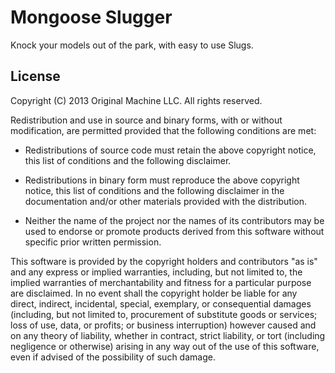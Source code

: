 # Mongoose Slugger

Knock your models out of the park, with easy to use Slugs.

## License

Copyright (C) 2013 Original Machine LLC. All rights reserved.

Redistribution and use in source and binary forms, with or without
modification, are permitted provided that the following conditions are met:

* Redistributions of source code must retain the above copyright notice, this list of conditions and the following disclaimer.

* Redistributions in binary form must reproduce the above copyright notice, this list of conditions and the following disclaimer in the documentation and/or other materials provided with the distribution.

* Neither the name of the project nor the names of its contributors may be used to endorse or promote products derived from this software without specific prior written permission.

This software is provided by the copyright holders and contributors "as is" and
any express or implied warranties, including, but not limited to, the implied
warranties of merchantability and fitness for a particular purpose are
disclaimed. In no event shall the copyright holder be liable for any direct,
indirect, incidental, special, exemplary, or consequential damages (including,
but not limited to, procurement of substitute goods or services; loss of use,
data, or profits; or business interruption) however caused and on any theory of
liability, whether in contract, strict liability, or tort (including negligence
or otherwise) arising in any way out of the use of this software, even if
advised of the possibility of such damage.
